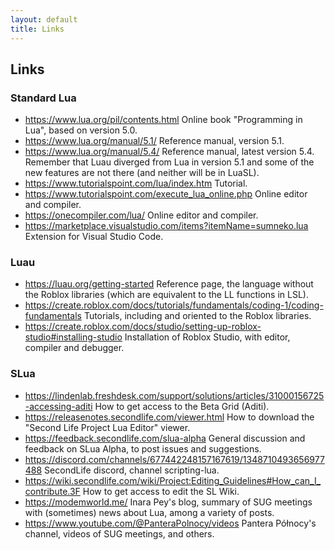 ```yaml
---
layout: default
title: Links
---
```

## Links


### Standard Lua

* https://www.lua.org/pil/contents.html Online book "Programming in Lua", based on version 5.0.
* https://www.lua.org/manual/5.1/ Reference manual, version 5.1.
* https://www.lua.org/manual/5.4/ Reference manual, latest version 5.4. Remember that Luau diverged from Lua in version 5.1 and some of the new features are not there (and neither will be in LuaSL).
* https://www.tutorialspoint.com/lua/index.htm Tutorial.
* https://www.tutorialspoint.com/execute_lua_online.php Online editor and compiler.
* https://onecompiler.com/lua/ Online editor and compiler.
* https://marketplace.visualstudio.com/items?itemName=sumneko.lua Extension for Visual Studio Code.


### Luau

* https://luau.org/getting-started Reference page, the language without the Roblox libraries (which are equivalent to the LL functions in LSL).
* https://create.roblox.com/docs/tutorials/fundamentals/coding-1/coding-fundamentals Tutorials, including and oriented to the Roblox libraries.
* https://create.roblox.com/docs/studio/setting-up-roblox-studio#installing-studio Installation of Roblox Studio, with editor, compiler and debugger.


### SLua

* https://lindenlab.freshdesk.com/support/solutions/articles/31000156725-accessing-aditi How to get access to the Beta Grid (Aditi).
* https://releasenotes.secondlife.com/viewer.html How to download the "Second Life Project Lua Editor" viewer.
* https://feedback.secondlife.com/slua-alpha General discussion and feedback on SLua Alpha, to post issues and suggestions.
* https://discord.com/channels/677442248157167619/1348710493656977488 SecondLife discord, channel scripting-lua.
* https://wiki.secondlife.com/wiki/Project:Editing_Guidelines#How_can_I_contribute.3F How to get access to edit the SL Wiki.
* https://modemworld.me/ Inara Pey's blog, summary of SUG meetings with (sometimes) news about Lua, among a variety of posts.
* https://www.youtube.com/@PanteraPolnocy/videos Pantera Północy's channel, videos of SUG meetings, and others.
